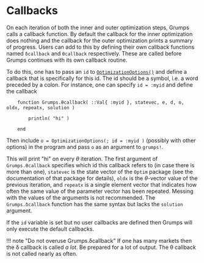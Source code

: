# Callbacks

On each iteration of both the inner and outer optimization steps, Grumps calls a callback function.  By default the callback for the inner optimization does nothing and the callback for the outer optimization prints a summary of progress.  Users can add to this by defining their own callback functions named `δcallback` and `θcallback` respectively.  These are called before Grumps continues with its own callback routine.  

To do this, one has to pass an `id` to [`OptimizationOptions()`](@ref) and define a callback that is specifically for this id.  The id should be a symbol, i.e. a word preceded by a colon.  For instance, one can specify `id = :myid` and define the callback
```
    function Grumps.θcallback( ::Val{ :myid }, statevec, e, d, o, oldx, repeatx, solution ) 

        println( "hi" )
        
    end
``` 
Then include `o = OptimizationOptions(; id = :myid )` (possibly with other options) in the program and pass `o` as an argument to `grumps!`.

This will print "hi" on every $θ$ iteration.  The first argument of `Grumps.θcallback` specifies which id this callback refers to (in case there is more than one), `statevec` is the state vector of the `Optim` package (see the documentation of that package for details), `oldx` is the $θ$-vector value of the previous iteration, and `repeatx` is a single element vector that indicates how often the same value of the parameter vector has been repeated.  Messing with the values of the arguments is not recommended.  The `Grumps.δcallback` function has the same syntax but lacks the `solution` argument.

If the `id` variable is set but no user callbacks are defined then Grumps will only execute the default callbacks.

!!! note "Do not overuse Grumps.δcallback"
    If one has many markets then the δ callback is called *a lot*. Be prepared for a lot of output.  The θ callback is not called nearly as often.
